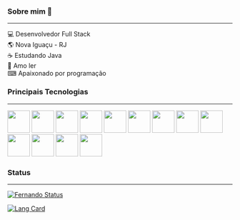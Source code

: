 ### Sobre mim 👋
<hr/>

💻 Desenvolvedor Full Stack <br/>
🌎 Nova Iguaçu - RJ <br />
☕ Estudando Java <br />
📖 Amo ler <br />
⌨ Apaixonado por programação

### Principais Tecnologias
<hr />

<img src="https://cdn.jsdelivr.net/gh/devicons/devicon/icons/typescript/typescript-plain.svg" width="50" height="50"/> <img src="https://cdn.jsdelivr.net/gh/devicons/devicon/icons/javascript/javascript-plain.svg" width="50" height="50"/> <img src="https://cdn.jsdelivr.net/gh/devicons/devicon/icons/python/python-original.svg" width="50" height="50" />
<img src="https://cdn.jsdelivr.net/gh/devicons/devicon/icons/html5/html5-plain.svg" width="50" height="50" />
<img src="https://cdn.jsdelivr.net/gh/devicons/devicon/icons/css3/css3-plain.svg" width="50" height="50" />
<img src="https://cdn.jsdelivr.net/gh/devicons/devicon/icons/react/react-original.svg" width="50" height="50" />
<img src="https://cdn.jsdelivr.net/gh/devicons/devicon/icons/django/django-plain.svg" width="50" height="50" />
<img src="https://cdn.jsdelivr.net/gh/devicons/devicon/icons/nodejs/nodejs-plain.svg" width="50" height="50" />
<img src="https://cdn.jsdelivr.net/gh/devicons/devicon/icons/express/express-original.svg" width="50" height="50" />
<img src="https://cdn.jsdelivr.net/gh/devicons/devicon/icons/postgresql/postgresql-plain.svg" width="50" height="50" />
<img src="https://cdn.jsdelivr.net/gh/devicons/devicon/icons/docker/docker-plain.svg" width="50" height="50" />
<img src="https://cdn.jsdelivr.net/gh/devicons/devicon/icons/git/git-plain.svg" width="50" height="50" />
<img src="https://cdn.jsdelivr.net/gh/devicons/devicon/icons/github/github-original.svg" width="50" height="50" />


### Status
<hr/>

[![Fernando Status](https://github-readme-stats.vercel.app/api?username=Fernando-Scramignon&theme=transparent&locale=pt-BR&custom_title=Estatísticas+do+Github+de+Fernando+Scramignon&card_width=500px)](https://github.com/Fernando-Scramignon/github-readme-stats)

[![Lang Card](https://github-readme-stats.vercel.app/api/top-langs?username=Fernando-Scramignon&theme=transparent&langs_count=2&card_width=500px&locale=pt-BR)](https://github.com/Fernando-Scramignon/github-readme-stats)


<!--
**Fernando-Scramignon/Fernando-Scramignon** is a ✨ _special_ ✨ repository because its `README.md` (this file) appears on your GitHub profile.

Here are some ideas to get you started:

- 🔭 I’m currently working on ...
- 🌱 I’m currently learning ...
- 👯 I’m looking to collaborate on ...
- 🤔 I’m looking for help with ...
- 💬 Ask me about ...
- 📫 How to reach me: ...
- 😄 Pronouns: ...
- ⚡ Fun fact: ...
-->
